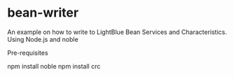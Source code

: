 bean-writer
==========================

An example on how to write to LightBlue Bean Services and Characteristics. Using Node.js and noble


Pre-requisites

npm install noble
npm install crc

